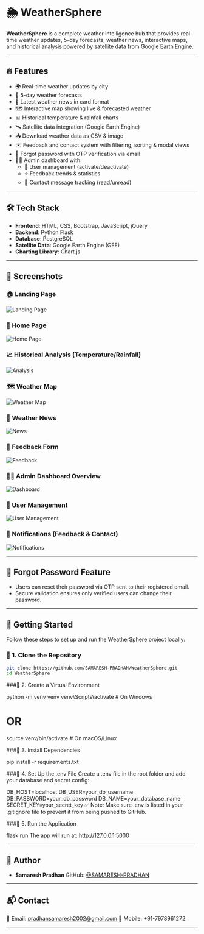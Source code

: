 # 🌦️ WeatherSphere

**WeatherSphere** is a complete weather intelligence hub that provides real-time weather updates, 5-day forecasts, weather news, interactive maps, and historical analysis powered by satellite data from Google Earth Engine.

---

## 🔥 Features

- 🌍 Real-time weather updates by city
- 📅 5-day weather forecasts
- 📰 Latest weather news in card format
- 🗺️ Interactive map showing live & forecasted weather
- 📊 Historical temperature & rainfall charts
- 🛰️ Satellite data integration (Google Earth Engine)
- 📥 Download weather data as CSV & image
- ✉️ Feedback and contact system with filtering, sorting & modal views
- 🔐 Forgot password with OTP verification via email
- 🧑‍💼 Admin dashboard with:
  - 👥 User management (activate/deactivate)
  - ⭐ Feedback trends & statistics
  - 📨 Contact message tracking (read/unread)

---

## 🛠️ Tech Stack

- **Frontend**: HTML, CSS, Bootstrap, JavaScript, jQuery
- **Backend**: Python Flask
- **Database**: PostgreSQL
- **Satellite Data**: Google Earth Engine (GEE)
- **Charting Library**: Chart.js

---

## 📸 Screenshots

### 🏠 Landing Page

![Landing Page](Screenshot/landing.png)

### 🏡 Home Page

![Home Page](Screenshot/home.png)

### 📈 Historical Analysis (Temperature/Rainfall)

![Analysis](Screenshot/Analysis.png)

### 🗺️ Weather Map

![Weather Map](Screenshot/map.png)

### 📰 Weather News

![News](Screenshot/News.png)

### 💬 Feedback Form

![Feedback](Screenshot/feedback.png)

### 🧑‍💼 Admin Dashboard Overview

![Dashboard](Screenshot/dashbord.png)

### 👥 User Management

![User Management](Screenshot/usermanagement.png)

### 🔔 Notifications (Feedback & Contact)

![Notifications](Screenshot/Notification.png)

---

## 🔐 Forgot Password Feature

- Users can reset their password via OTP sent to their registered email.
- Secure validation ensures only verified users can change their password.

---

## 🚀 Getting Started

Follow these steps to set up and run the WeatherSphere project locally:

### 🔹 1. Clone the Repository

```bash
git clone https://github.com/SAMARESH-PRADHAN/WeatherSphere.git
cd WeatherSphere
```

###🔹 2. Create a Virtual Environment

python -m venv venv
venv\Scripts\activate # On Windows

# OR

source venv/bin/activate # On macOS/Linux

###🔹 3. Install Dependencies

pip install -r requirements.txt

###🔹 4. Set Up the .env File
Create a .env file in the root folder and add your database and secret config:

DB_HOST=localhost
DB_USER=your_db_username
DB_PASSWORD=your_db_password
DB_NAME=your_database_name
SECRET_KEY=your_secret_key
✅ Note: Make sure .env is listed in your .gitignore file to prevent it from being pushed to GitHub.

###🔹 5. Run the Application

flask run
The app will run at: http://127.0.0.1:5000

---

## 👤 Author

- **Samaresh Pradhan**
  GitHub: [@SAMARESH-PRADHAN](https://github.com/SAMARESH-PRADHAN)

---

## 📬 Contact

📧 Email: pradhansamaresh2002@gmail.com
📱 Mobile: +91-7978961272

---
